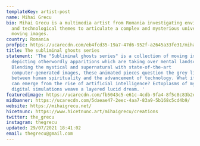 ```yaml
---
templateKey: artist-post
name: Mihai Grecu
bio: Mihai Grecu is a multimedia artist from Romania investigating environmental
  and technological themes to articulate a complex and mysterious universe of
  moving images.
country: Romania
profpic: https://ucarecdn.com/eb4fcd35-19a7-47d6-952f-a2645a33fe31/mihai_500c.gif
title: The subliminal ghosts series
statement: 'The "Subliminal ghosts series" is a collection of moving images
  depicting otherwordly apparitions which are taking over mental landscapes.
  Blending the mystical and supernatural with state-of-the-art
  computer-generated images, these animated pieces question the grey line
  between human spirituality and the advancement of technology. What if ghosts
  can emerge from the rise of artificial intelligence? Ectoplasms of mysterious
  digital simulations weave a layered lucid dream. '
featuredimage: https://ucarecdn.com/fb5043c5-e61c-4cdb-9fa4-8f5c8c83b2ea/
midbanner: https://ucarecdn.com/5daeae47-2eec-4aa7-83a9-5b168c5cd4b9/
website: https://mihaigrecu.net/
hicetnunc: https://www.hicetnunc.art/mihaigrecu/creations
twitter: the_grecu
instagram: thegrecu
updated: 29/07/2021 18:41:02
email: thegrecu@gmail.com
---
```

